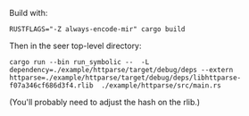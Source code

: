 Build with:

```
RUSTFLAGS="-Z always-encode-mir" cargo build
```

Then in the seer top-level directory:

```
cargo run --bin run_symbolic --  -L dependency=./example/httparse/target/debug/deps --extern httparse=./example/httparse/target/debug/deps/libhttparse-f07a346cf686d3f4.rlib  ./example/httparse/src/main.rs
```

(You'll probably need to adjust the hash on the rlib.)